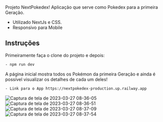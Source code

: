 Projeto NextPokedex!
Aplicação que serve como Pokedex para a primeira Geração.

- Utilizado NextJs e CSS.
- Responsivo para Mobile

## Instruções

Primeiramente faça o clone do projeto e depois:

```bash
- npm run dev
```

A página inicial mostra todos os Pokémon da primeira Geração e ainda é possível visualizar os detalhes de cada um deles! 
```bash
- Link para o App https://nextpokedex-production.up.railway.app
```
![Captura de tela de 2023-03-27 08-36-05](https://user-images.githubusercontent.com/62403084/227955183-7a4f16aa-bd9d-47c7-909d-0cea6778f125.png)
![Captura de tela de 2023-03-27 08-36-51](https://user-images.githubusercontent.com/62403084/227955228-7c120741-25e8-4582-9134-5273d3993fbd.png)
![Captura de tela de 2023-03-27 08-37-09](https://user-images.githubusercontent.com/62403084/227955247-b31226c8-e444-488b-a730-e434d8712158.png)
![Captura de tela de 2023-03-27 08-37-54](https://user-images.githubusercontent.com/62403084/227955267-ed889e7f-64a0-4016-bf13-d24ba3829bed.png)
